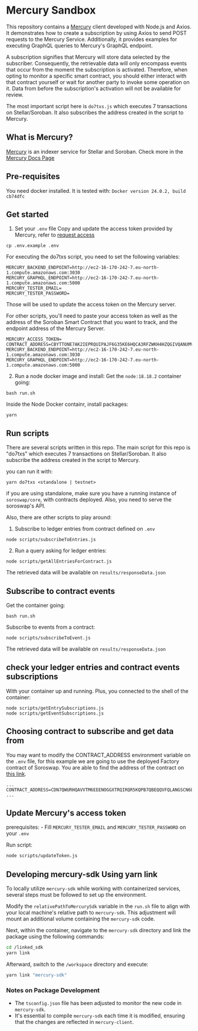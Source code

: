 # Mercury Sandbox
This repository contains a [Mercury](https://mercurydata.app/) client developed with Node.js and Axios. It demonstrates how to create a subscription by using Axios to send POST requests to the Mercury Service. Additionally, it provides examples for executing GraphQL queries to Mercury's GraphQL endpoint.

A subscription signifies that Mercury will store data selected by the subscriber. Consequently, the retrievable data will only encompass events that occur from the moment the subscription is activated. Therefore, when opting to monitor a specific smart contract, you should either interact with that contract yourself or wait for another party to invoke some operation on it. Data from before the subscription's activation will not be available for review.

The most important script here is `do7txs.js` which executes 7 transactions on Stellar/Soroban. It also subscribes the address created in the script to Mercury.

## What is Mercury?
[Mercury](https://mercurydata.app/) is an indexer service for Stellar and Soroban. Check more in the [Mercury Docs Page](https://developers.mercurydata.app/)

## Pre-requisites
You need docker installed.
It is tested with: `Docker version 24.0.2, build cb74dfc`

## Get started

1. Set your `.env` file
Copy and update the access token provided by Mercury, refer to [request access](https://developers.mercurydata.app/requesting-access)

```
cp .env.example .env
```

For executing the do7txs script, you need to set the following variables:
```
MERCURY_BACKEND_ENDPOINT=http://ec2-16-170-242-7.eu-north-1.compute.amazonaws.com:3030
MERCURY_GRAPHQL_ENDPOINT=http://ec2-16-170-242-7.eu-north-1.compute.amazonaws.com:5000
MERCURY_TESTER_EMAIL=
MERCURY_TESTER_PASSWORD=
```
Those will be used to update the access token on the Mercury server.

For other scripts, you'll need to paste your access token as well as the address of the Soroban Smart Contract that you want to track, and the endpoint address of the Mercury Server.
```
MERCURY_ACCESS_TOKEN=
CONTRACT_ADDRESS=CBYTTONE7AK2IEPRQUIPAJF6G35KE6HQCA3RFZWKH4HZQGIVQANUMVAN
MERCURY_BACKEND_ENDPOINT=http://ec2-16-170-242-7.eu-north-1.compute.amazonaws.com:3030
MERCURY_GRAPHQL_ENDPOINT=http://ec2-16-170-242-7.eu-north-1.compute.amazonaws.com:5000
```

2. Run a node docker image and install:
Get the `node:18.18.2` container going:
```
bash run.sh
```

Inside the Node Docker containr, install packages:
```
yarn
```

## Run scripts
There are several scripts written in this repo.
The main script for this repo is "do7txs" which executes 7 transactions on Stellar/Soroban. It also subscribe the address created in the script to Mercury.

you can run it with:
```
yarn do7txs <standalone | testnet>
```

if you are using standalone, make sure you have a running instance of `soroswap/core`, with contracts deployed. Also,
you need to serve the soroswap's API.

Also, there are other scripts to play around:

1. Subscribe to ledger entries from contract defined on `.env`
```
node scripts/subscribeToEntries.js
```

2. Run a query asking for ledger entries:
```
node scripts/getAllEntriesForContract.js
```
The retrieved data will be available on `results/responseData.json`

## Subscribe to contract events
Get the container going:
```
bash run.sh
```
Subscribe to events from a contract:
```
node scripts/subscribeToEvent.js
```
The retrieved data will be available on `results/responseData.json`

## check your ledger entries and contract events subscriptions
With your container up and running. Plus, you connected to the shell of the container:

```
node scripts/getEntrySubscriptions.js
node scripts/getEventSubscriptions.js
```

## Choosing contract to subscribe and get data from

You may want to modify the CONTRACT_ADDRESS environment variable on the `.env` file, for this example we are going to use the deployed Factory contract of Soroswap. You are able to find the address of the contract on [this link](https://api.soroswap.finance/api/factory).
```shell
...
CONTRACT_ADDRESS=CDN7QWURHQAVVTM6EEENOGGXTRQIRQR5KQPB7QBEQQVFQLANGSCN6LEZ
...
```
## Update Mercury's access token

prerequisites:
    - Fill `MERCURY_TESTER_EMAIL` and `MERCURY_TESTER_PASSWORD` on your `.env`

Run script:
```bash
node scripts/updateToken.js
```

## Developing mercury-sdk Using yarn link

To locally utilize `mercury-sdk` while working with containerized services, several steps must be followed to set up the environment.

Modify the `relativePathToMercurySdk` variable in the `run.sh` file to align with your local machine's relative path to `mercury-sdk`. This adjustment will mount an additional volume containing the `mercury-sdk` code.

Next, within the container, navigate to the `mercury-sdk` directory and link the package using the following commands:

```bash
cd /linked_sdk
yarn link
```

Afterward, switch to the `/workspace` directory and execute:

```bash
yarn link "mercury-sdk"
```

### Notes on Package Development
- The `tsconfig.json` file has been adjusted to monitor the new code in `mercury-sdk`.
- It's essential to compile `mercury-sdk` each time it is modified, ensuring that the changes are reflected in `mercury-client`.